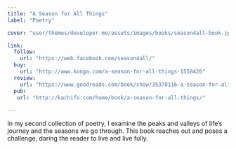 ```yaml
---
title: "A Season for All Things"
label: "Poetry"

cover: "user/themes/developer-me/assets/images/books/season4all-book.jpeg"

link:
  follow: 
    url: "https://web.facebook.com/season4all/"
  buy:
    url: "http://www.konga.com/a-season-for-all-things-1558420"
  review:
    url: "https://www.goodreads.com/book/show/35378116-a-season-for-all-things#other_reviews"
  pub:
   url: "http://kachifo.com/home/book/a-season-for-all-things/"

---
```

In my second collection of poetry, I examine the peaks and valleys of life’s journey
and the seasons we go through. This book reaches out and poses a challenge, daring
the reader to live and live fully.
